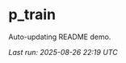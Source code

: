 # p_train

Auto-updating README demo.

<!--START_SECTION:status-->
_Last run: 2025-08-26 22:19 UTC_
<!--END_SECTION:status-->
































































































































































